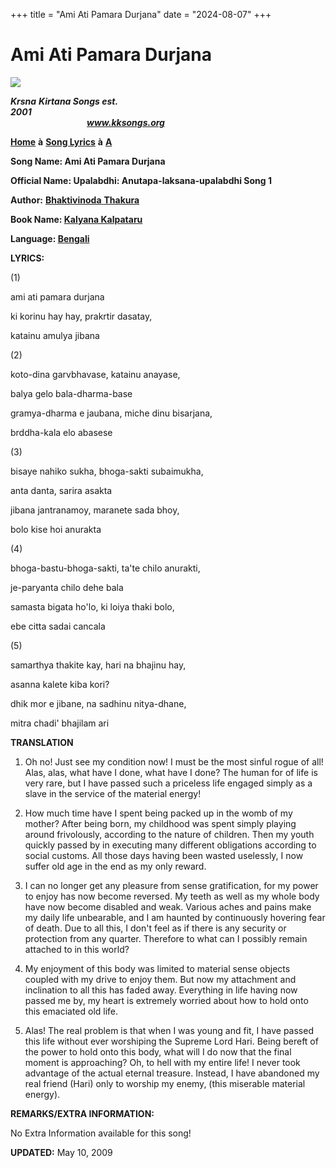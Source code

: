 +++
title = "Ami Ati Pamara Durjana"
date = "2024-08-07"
+++

# Ami Ati Pamara Durjana
**[![](http://kksongs.org/image_files/image002.jpg)](http://kksongs.org/)**

**_Krsna_** **_Kirtana Songs est. 2001_**                                                                                                                                                      **_www.kksongs.org_**

**[Home](http://kksongs.org/)** **à** **[Song Lyrics](http://kksongs.org/lyrics.html)** **à** **[A](http://kksongs.org/songs/song_a.html)**

**Song Name: Ami Ati Pamara Durjana**

**Official Name: Upalabdhi: Anutapa-laksana-upalabdhi Song 1**

**Author:** [**Bhaktivinoda** **Thakura**](http://kksongs.org/authors/list/bhaktivinoda.html)

**Book Name: [Kalyana Kalpataru](http://kksongs.org/authors/kalyanakalpataru.html)**

**Language: [Bengali](http://kksongs.org/language/list/bengali.html)**

**LYRICS:**

(1)

ami ati pamara durjana

ki korinu hay hay, prakrtir dasatay,

katainu amulya jibana

(2)

koto-dina garvbhavase, katainu anayase,

balya gelo bala\-dharma-base

gramya\-dharma e jaubana, miche dinu bisarjana,

brddha-kala elo abasese

(3)

bisaye nahiko sukha, bhoga-sakti subaimukha,

anta danta, sarira asakta

jibana jantranamoy, maranete sada bhoy,

bolo kise hoi anurakta

(4)

bhoga-bastu-bhoga-sakti, ta'te chilo anurakti,

je-paryanta chilo dehe bala

samasta bigata ho'lo, ki loiya thaki bolo,

ebe citta sadai cancala

(5)

samarthya thakite kay, hari na bhajinu hay,

asanna kalete kiba kori?

dhik mor e jibane, na sadhinu nitya-dhane,

mitra chadi' bhajilam ari

**TRANSLATION**

1) Oh no! Just see my condition now! I must be the most sinful rogue of all! Alas, alas, what have I done, what have I done? The human for of life is very rare, but I have passed such a priceless life engaged simply as a slave in the service of the material energy!

2) How much time have I spent being packed up in the womb of my mother? After being born, my childhood was spent simply playing around frivolously, according to the nature of children. Then my youth quickly passed by in executing many different obligations according to social customs. All those days having been wasted uselessly, I now suffer old age in the end as my only reward.

3) I can no longer get any pleasure from sense gratification, for my power to enjoy has now become reversed. My teeth as well as my whole body have now become disabled and weak. Various aches and pains make my daily life unbearable, and I am haunted by continuously hovering fear of death. Due to all this, I don't feel as if there is any security or protection from any quarter. Therefore to what can I possibly remain attached to in this world?

4) My enjoyment of this body was limited to material sense objects coupled with my drive to enjoy them. But now my attachment and inclination to all this has faded away. Everything in life having now passed me by, my heart is extremely worried about how to hold onto this emaciated old life.

5) Alas! The real problem is that when I was young and fit, I have passed this life without ever worshiping the Supreme Lord Hari. Being bereft of the power to hold onto this body, what will I do now that the final moment is approaching? Oh, to hell with my entire life! I never took advantage of the actual eternal treasure. Instead, I have abandoned my real friend (Hari) only to worship my enemy, (this miserable material energy).

**REMARKS/EXTRA INFORMATION:**

No Extra Information available for this song!

**UPDATED:** May 10, 2009
